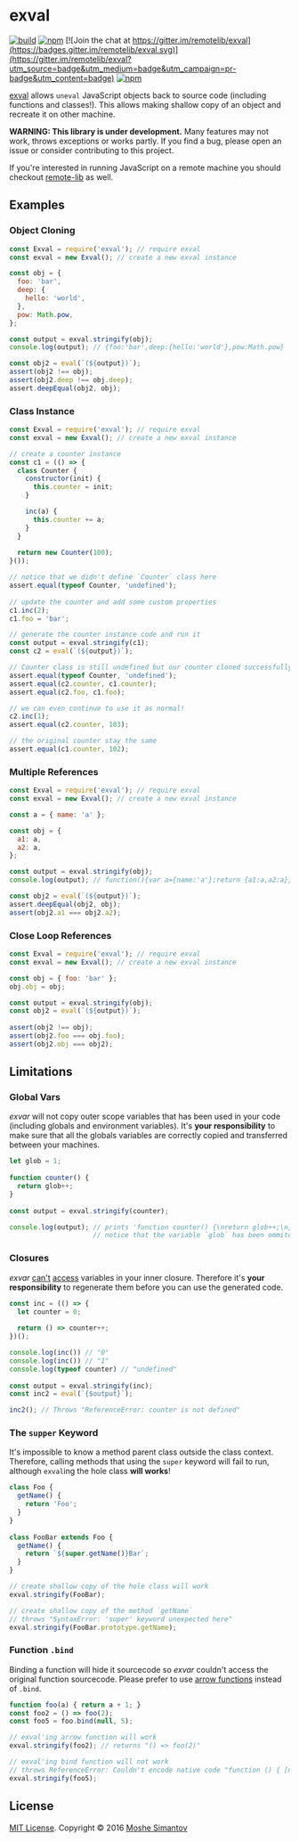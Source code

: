# exval

[![build](https://img.shields.io/travis/remotelib/exval.svg?branch=master)](https://travis-ci.org/remotelib/exval)
[![npm](https://img.shields.io/npm/v/exval.svg)](https://npmjs.org/package/exval)
[![Join the chat at https://gitter.im/remotelib/exval](https://badges.gitter.im/remotelib/exval.svg)](https://gitter.im/remotelib/exval?utm_source=badge&utm_medium=badge&utm_campaign=pr-badge&utm_content=badge)
[![npm](https://img.shields.io/npm/l/exval.svg)](LICENSE)


[exval](https://npmjs.org/package/exval) allows `uneval` JavaScript 
objects back to source code (including functions and classes!).
This allows making shallow copy of an object and recreate it on other
machine.

**WARNING: This library is under development.**
Many features may not work, throws exceptions or works partly.
If you find a bug, please open an issue or consider contributing to 
this project.

If you're interested in running JavaScript on a remote machine you should checkout [remote-lib](https://github.com/remotelib/remote-lib) as well.


## Examples

### Object Cloning

```js
const Exval = require('exval'); // require exval
const exval = new Exval(); // create a new exval instance

const obj = {
  foo: 'bar',
  deep: {
    hello: 'world',
  },
  pow: Math.pow,
};

const output = exval.stringify(obj);
console.log(output); // {foo:'bar',deep:{hello:'world'},pow:Math.pow}

const obj2 = eval(`(${output})`);
assert(obj2 !== obj);
assert(obj2.deep !== obj.deep);
assert.deepEqual(obj2, obj);
```

### Class Instance

```js
const Exval = require('exval'); // require exval
const exval = new Exval(); // create a new exval instance

// create a counter instance
const c1 = (() => {
  class Counter {
    constructor(init) {
      this.counter = init;
    }

    inc(a) {
      this.counter += a;
    }
  }
  
  return new Counter(100);
}());

// notice that we didn't define `Counter` class here
assert.equal(typeof Counter, 'undefined');
  
// update the counter and add some custom properties
c1.inc(2);
c1.foo = 'bar';

// generate the counter instance code and run it
const output = exval.stringify(c1);
const c2 = eval(`(${output})`);

// Counter class is still undefined but our counter cloned successfully
assert.equal(typeof Counter, 'undefined');
assert.equal(c2.counter, c1.counter);
assert.equal(c2.foo, c1.foo);

// we can even continue to use it as normal!
c2.inc(1);
assert.equal(c2.counter, 103);

// the original counter stay the same
assert.equal(c1.counter, 102);
```
      
### Multiple References

```js
const Exval = require('exval'); // require exval
const exval = new Exval(); // create a new exval instance

const a = { name: 'a' };

const obj = {
  a1: a,
  a2: a,
};

const output = exval.stringify(obj);
console.log(output); // function(){var a={name:'a'};return {a1:a,a2:a}}()

const obj2 = eval(`(${output})`);
assert.deepEqual(obj2, obj);
assert(obj2.a1 === obj2.a2);
``` 
     
### Close Loop References

```js
const Exval = require('exval'); // require exval
const exval = new Exval(); // create a new exval instance

const obj = { foo: 'bar' };
obj.obj = obj;

const output = exval.stringify(obj);
const obj2 = eval(`(${output})`);
                  
assert(obj2 !== obj); 
assert(obj2.foo === obj.foo);
assert(obj2.obj === obj2);
```

## Limitations

### Global Vars

*exvar* will not copy outer scope variables that has been used in your 
code (including globals and environment variables). It's **your 
responsibility** to make sure that all the globals variables are 
correctly copied and transferred between your machines.
 
```js
let glob = 1;
 
function counter() {
  return glob++;
}
 
const output = exval.stringify(counter);

console.log(output); // prints 'function counter() {\nreturn glob++;\n}'
                     // notice that the variable `glob` has been ommited
``` 


### Closures

*exvar* [can't](http://stackoverflow.com/q/4472529/518153)
[access](http://stackoverflow.com/a/39429547/518153)
variables in your inner closure. Therefore it's **your responsibility**
to regenerate them before you can use the generated code.
 
```js
const inc = (() => {
  let counter = 0;
  
  return () => counter++;
})();

console.log(inc()) // "0"
console.log(inc()) // "1"
console.log(typeof counter) // "undefined"
 
const output = exval.stringify(inc);
const inc2 = eval(`{$output}`);

inc2(); // Throws "ReferenceError: counter is not defined"
```


### The `supper` Keyword

It's impossible to know a method parent class outside the class context.
Therefore, calling methods that using the `super` keyword will fail to
run, although `exval`ing the hole class **will works**! 
 
```js
class Foo {
  getName() {
    return 'Foo';
  }
}
 
class FooBar extends Foo {
  getName() {
    return `${super.getName()}Bar`;
  }
}

// create shallow copy of the hole class will work
exval.stringify(FooBar);

// create shallow copy of the method `getName`
// throws "SyntaxError: 'super' keyword unexpected here"
exval.stringify(FooBar.prototype.getName);
```


### Function `.bind`

Binding a function will hide it sourcecode so *exvar* couldn't access
the original function sourcecode. Please prefer to use [arrow functions](https://developer.mozilla.org/en/docs/Web/JavaScript/Reference/Functions/Arrow_functions) 
instead of `.bind`.
 
```js
function foo(a) { return a + 1; }
const foo2 = () => foo(2);
const foo5 = foo.bind(null, 5);

// exval'ing arrow function will work
exval.stringify(foo2); // returns "() => foo(2)"

// exval'ing bind function will not work
// throws ReferenceError: Couldn't encode native code "function () { [native code] }"
exval.stringify(foo5);
```

## License

[MIT License](LICENSE).
Copyright &copy; 2016 [Moshe Simantov](https://github.com/moshest)



